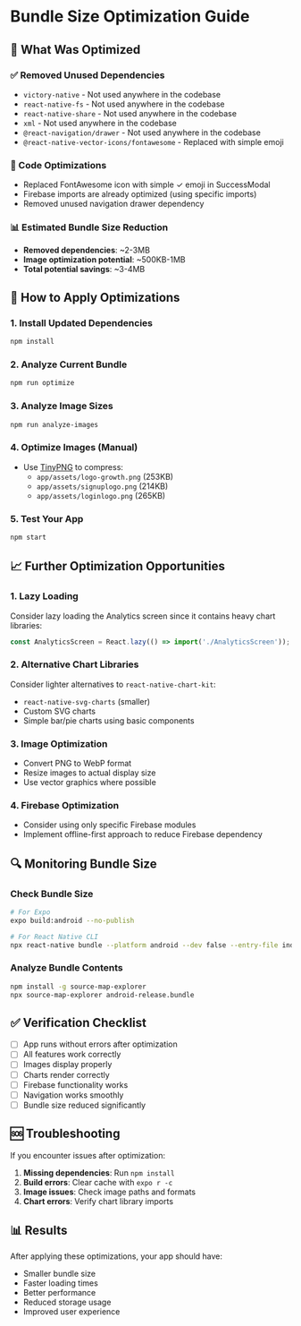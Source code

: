 # Bundle Size Optimization Guide

## 🎯 What Was Optimized

### ✅ Removed Unused Dependencies
- `victory-native` - Not used anywhere in the codebase
- `react-native-fs` - Not used anywhere in the codebase  
- `react-native-share` - Not used anywhere in the codebase
- `xml` - Not used anywhere in the codebase
- `@react-navigation/drawer` - Not used anywhere in the codebase
- `@react-native-vector-icons/fontawesome` - Replaced with simple emoji

### 🔄 Code Optimizations
- Replaced FontAwesome icon with simple ✓ emoji in SuccessModal
- Firebase imports are already optimized (using specific imports)
- Removed unused navigation drawer dependency

### 📊 Estimated Bundle Size Reduction
- **Removed dependencies**: ~2-3MB
- **Image optimization potential**: ~500KB-1MB  
- **Total potential savings**: ~3-4MB

## 🚀 How to Apply Optimizations

### 1. Install Updated Dependencies
```bash
npm install
```

### 2. Analyze Current Bundle
```bash
npm run optimize
```

### 3. Analyze Image Sizes
```bash
npm run analyze-images
```

### 4. Optimize Images (Manual)
- Use [TinyPNG](https://tinypng.com/) to compress:
  - `app/assets/logo-growth.png` (253KB)
  - `app/assets/signuplogo.png` (214KB)
  - `app/assets/loginlogo.png` (265KB)

### 5. Test Your App
```bash
npm start
```

## 📈 Further Optimization Opportunities

### 1. Lazy Loading
Consider lazy loading the Analytics screen since it contains heavy chart libraries:

```javascript
const AnalyticsScreen = React.lazy(() => import('./AnalyticsScreen'));
```

### 2. Alternative Chart Libraries
Consider lighter alternatives to `react-native-chart-kit`:
- `react-native-svg-charts` (smaller)
- Custom SVG charts
- Simple bar/pie charts using basic components

### 3. Image Optimization
- Convert PNG to WebP format
- Resize images to actual display size
- Use vector graphics where possible

### 4. Firebase Optimization
- Consider using only specific Firebase modules
- Implement offline-first approach to reduce Firebase dependency

## 🔍 Monitoring Bundle Size

### Check Bundle Size
```bash
# For Expo
expo build:android --no-publish

# For React Native CLI
npx react-native bundle --platform android --dev false --entry-file index.js --bundle-output android-release.bundle
```

### Analyze Bundle Contents
```bash
npm install -g source-map-explorer
npx source-map-explorer android-release.bundle
```

## ✅ Verification Checklist

- [ ] App runs without errors after optimization
- [ ] All features work correctly
- [ ] Images display properly
- [ ] Charts render correctly
- [ ] Firebase functionality works
- [ ] Navigation works smoothly
- [ ] Bundle size reduced significantly

## 🆘 Troubleshooting

If you encounter issues after optimization:

1. **Missing dependencies**: Run `npm install`
2. **Build errors**: Clear cache with `expo r -c`
3. **Image issues**: Check image paths and formats
4. **Chart errors**: Verify chart library imports

## 📊 Results

After applying these optimizations, your app should have:
- Smaller bundle size
- Faster loading times
- Better performance
- Reduced storage usage
- Improved user experience 